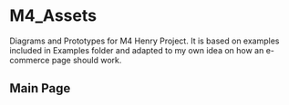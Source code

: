 # M4_Assets
Diagrams and Prototypes for M4 Henry Project. It is based on examples included in Examples folder and adapted to my own idea on how an e-commerce page should work.

## Main Page
